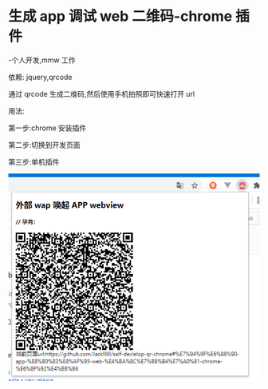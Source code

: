 # 生成 app 调试 web 二维码-chrome 插件

-个人开发,mmw 工作

依赖: jquery,qrcode

通过 qrcode 生成二维码,然后使用手机拍照即可快速打开 url

用法:

第一步:chrome 安装插件

第二步:切换到开发页面

第三步:单机插件

![image](https://github.com/Jackllllll/self-devlelop-qr-chrome/blob/master/img/console.png)
